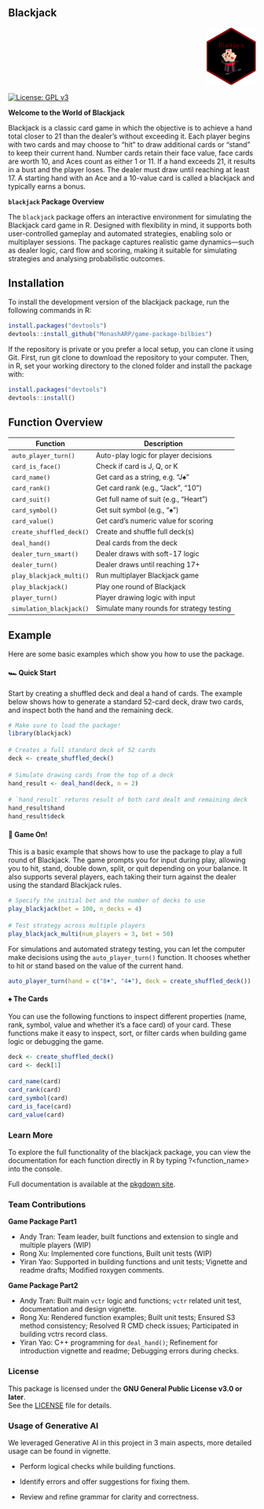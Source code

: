 
<!-- README.md is generated from README.Rmd. Please edit that file -->

## Blackjack

<p align="right">
<img src="logo/blackjack_sticker.png" alt="blackjack logo" width="100"/>
</p>

[![License: GPL
v3](https://img.shields.io/badge/License-GPLv3-blue.svg)](LICENSE)

**Welcome to the World of Blackjack**

Blackjack is a classic card game in which the objective is to achieve a
hand total closer to 21 than the dealer’s without exceeding it. Each
player begins with two cards and may choose to “hit” to draw additional
cards or “stand” to keep their current hand. Number cards retain their
face value, face cards are worth 10, and Aces count as either 1 or 11.
If a hand exceeds 21, it results in a bust and the player loses. The
dealer must draw until reaching at least 17. A starting hand with an Ace
and a 10-value card is called a blackjack and typically earns a bonus.

**`blackjack` Package Overview**

The `blackjack` package offers an interactive environment for simulating
the Blackjack card game in R. Designed with flexibility in mind, it
supports both user-controlled gameplay and automated strategies,
enabling solo or multiplayer sessions. The package captures realistic
game dynamics—such as dealer logic, card flow and scoring, making it
suitable for simulating strategies and analysing probabilistic outcomes.

## Installation

To install the development version of the blackjack package, run the
following commands in R:

``` r
install.packages("devtools")
devtools::install_github("MonashARP/game-package-bilbies")
```

If the repository is private or you prefer a local setup, you can clone
it using Git. First, run git clone to download the repository to your
computer. Then, in R, set your working directory to the cloned folder
and install the package with:

``` r
install.packages("devtools")
devtools::install()
```

## Function Overview

| Function                 | Description                               |
|--------------------------|-------------------------------------------|
| `auto_player_turn()`     | Auto-play logic for player decisions      |
| `card_is_face()`         | Check if card is J, Q, or K               |
| `card_name()`            | Get card as a string, e.g. “J♠”           |
| `card_rank()`            | Get card rank (e.g., “Jack”, “10”)        |
| `card_suit()`            | Get full name of suit (e.g., “Heart”)     |
| `card_symbol()`          | Get suit symbol (e.g., “♠”)               |
| `card_value()`           | Get card’s numeric value for scoring      |
| `create_shuffled_deck()` | Create and shuffle full deck(s)           |
| `deal_hand()`            | Deal cards from the deck                  |
| `dealer_turn_smart()`    | Dealer draws with soft-17 logic           |
| `dealer_turn()`          | Dealer draws until reaching 17+           |
| `play_blackjack_multi()` | Run multiplayer Blackjack game            |
| `play_blackjack()`       | Play one round of Blackjack               |
| `player_turn()`          | Player drawing logic with input           |
| `simulation_blackjack()` | Simulate many rounds for strategy testing |

## Example

Here are some basic examples which show you how to use the package.

#### 🏎️ Quick Start

Start by creating a shuffled deck and deal a hand of cards. The example
below shows how to generate a standard 52-card deck, draw two cards, and
inspect both the hand and the remaining deck.

``` r
# Make sure to load the package! 
library(blackjack) 

# Creates a full standard deck of 52 cards
deck <- create_shuffled_deck()

# Simulate drawing cards from the top of a deck
hand_result <- deal_hand(deck, n = 2)

# `hand_result` returns result of both card dealt and remaining deck 
hand_result$hand   
hand_result$deck  
```

#### 🏁 Game On!

This is a basic example that shows how to use the package to play a full
round of Blackjack. The game prompts you for input during play, allowing
you to hit, stand, double down, split, or quit depending on your
balance. It also supports several players, each taking their turn
against the dealer using the standard Blackjack rules.

``` r
# Specify the initial bet and the number of decks to use
play_blackjack(bet = 100, n_decks = 4)

# Test strategy across multiple players 
play_blackjack_multi(num_players = 3, bet = 50)
```

For simulations and automated strategy testing, you can let the computer
make decisions using the `auto_player_turn()` function. It chooses
whether to hit or stand based on the value of the current hand.

``` r
auto_player_turn(hand = c("8♦", "4♠"), deck = create_shuffled_deck())
```

#### ♠️ The Cards

You can use the following functions to inspect different properties
(name, rank, symbol, value and whether it’s a face card) of your card.
These functions make it easy to inspect, sort, or filter cards when
building game logic or debugging the game.

``` r
deck <- create_shuffled_deck()
card <- deck[1]

card_name(card)    
card_rank(card)  
card_symbol(card)  
card_is_face(card) 
card_value(card)    
```

### Learn More

To explore the full functionality of the blackjack package, you can view
the documentation for each function directly in R by typing
?<function_name> into the console.

Full documentation is available at the [pkgdown
site](https://monasharp.github.io/game-package-bilbies/index.html).

### Team Contributions

**Game Package Part1**

- Andy Tran: Team leader, built functions and extension to single and
  multiple players (WIP)
- Rong Xu: Implemented core functions, Built unit tests (WIP)
- Yiran Yao: Supported in building functions and unit tests; Vignette
  and readme drafts; Modified roxygen comments.

**Game Package Part2**

- Andy Tran: Built main `vctr` logic and functions; `vctr` related unit
  test, documentation and design vignette.  
- Rong Xu: Rendered function examples; Built unit tests; Ensured S3
  method consistency; Resolved R CMD check issues; Participated in
  building vctrs record class.
- Yiran Yao: C++ programming for `deal_hand()`; Refinement for
  introduction vignette and readme; Debugging errors during checks.

### License

This package is licensed under the **GNU General Public License v3.0 or
later**.  
See the [LICENSE](LICENSE) file for details.

### Usage of Generative AI

We leveraged Generative AI in this project in 3 main aspects, more
detailed usage can be found in vignette.

- Perform logical checks while building functions.

- Identify errors and offer suggestions for fixing them.

- Review and refine grammar for clarity and correctness.
